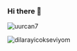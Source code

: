 ### Hi there 👋







<p align="left"> <img src="https://komarev.com/ghpvc/?username=uurcan7&label=Profile%20views&color=660099&style=flat" alt="uurcan7" /> </p>


![dilarayicokseviyom](https://www.diyezuurca.com/images/u7bg.jpg)




